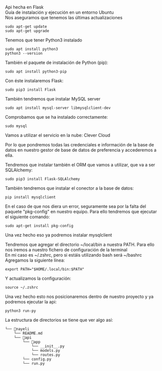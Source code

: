 Api hecha en Flask  
Guía de instalación y ejecución en un entorno Ubuntu  
Nos aseguramos que tenemos las últimas actualizaciones  
```
sudo apt-get update  
sudo apt-get upgrade
```

Tenemos que tener Python3 instalado  
```
sudo apt install python3  
python3 --version
```

También el paquete de instalación de Python (pip):  
```
sudo apt install python3-pip  
```

Con éste instalaremos Flask:  
```
sudo pip3 install Flask  
```

También tendremos que instalar MySQL server  
```
sudo apt install mysql-server libmysqlclient-dev  
```

Comprobamos que se ha instalado correctamente:  
```
sudo mysql
```

Vamos a utilizar el servicio en la nube: Clever Cloud

Por lo que pondremos todas las credenciales e información de la base de datos en nuestro gestor de base de datos de preferencia y accederemos a ella.

Tendremos que instalar también el ORM que vamos a utilizar, que va a ser SQLAlchemy:  
``` 
sudo pip3 install Flask-SQLAlchemy
```

También tendremos que instalar el conector a la base de datos: 
``` 
pip install mysqlclient  
```
En el caso de que nos diera un error, seguramente sea por la falta del paquete "pkg-config" en nuestro equipo. Para ello tendremos que ejecutar el siguiente comando:  
```
sudo apt-get install pkg-config
```

Una vez hecho eso ya podremos instalar mysqlclient

Tendremos que agregar el directorio ~/local/bin a nuestra PATH. Para ello nos iremos a nuestro fichero de configuración de la terminal  
En mi caso es ~/.zshrc, pero si estáis utilizando bash será ~/bashrc  
Agregamos la siguiente línea:  
```
export PATH="$HOME/.local/bin:$PATH"
```

Y actualizamos la configuración:  
```
source ~/.zshrc
```

Una vez hecho esto nos posicionaremos dentro de nuestro proyecto y ya podremos ejecutar la api:

```
python3 run-py
```
La estructura de directorios se tiene que ver algo así:

```
└── 📁nayeli
    └── README.md
    └── 📁api
        └── 📁app
            └── __init__.py
            └── models.py
            └── routes.py
        └── config.py
        └── run.py
```
